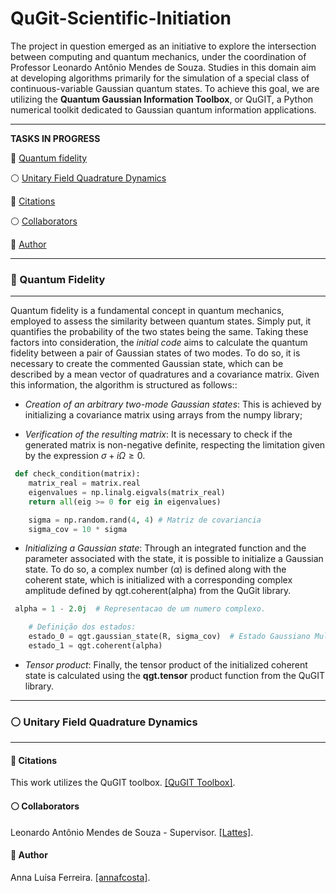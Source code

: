 # QuGit-Scientific-Initiation

The project in question emerged as an initiative to explore the intersection between computing and quantum mechanics, under the coordination of Professor Leonardo Antônio Mendes de Souza. Studies in this domain aim at developing algorithms primarily for the simulation of a special class of continuous-variable Gaussian quantum states. To achieve this goal, we are utilizing the **Quantum Gaussian Information Toolbox**, or QuGIT, a Python numerical toolkit dedicated to Gaussian quantum information applications.
___

**TASKS IN PROGRESS**

🔵 [Quantum fidelity](#Objetivos-1)

<div id="Objetivos-1">
<!-- Seu conteúdo para a Objetivos -->
</div>

⚪ [Unitary Field Quadrature Dynamics](#autores-4) 

<div id="autores-4">
<!-- Seu conteúdo para Autores -->
</div>

🔵 [Citations](#autores-3)

<div id="autores-3">
<!-- Seu conteúdo para Autores -->
</div>

⚪ [Collaborators](#colab-4)

<div id="colab-4">
<!-- Seu conteúdo para Autores -->
</div>

🔵 [Author](#autor-5)

<div id="autor-5">
<!-- Seu conteúdo para Autores -->
</div>

___

### 🔵 Quantum Fidelity

___


Quantum fidelity is a fundamental concept in quantum mechanics, employed to assess the similarity between quantum states. Simply put, it quantifies the probability of the two states being the same. Taking these factors into consideration, the *initial code* aims to calculate the quantum fidelity between a pair of Gaussian states of two modes. To do so, it is necessary to create the commented Gaussian state, which can be described by a mean vector of quadratures and a covariance matrix. Given this information, the algorithm is structured as follows::

* *Creation of an arbitrary two-mode Gaussian states*: This is achieved by initializing a covariance matrix using arrays from the numpy library;
 
 * *Verification of the resulting matrix*: It is necessary to check if the generated matrix is non-negative definite, respecting the limitation given by the expression $σ + iΩ ≥ 0$.

```python
 def check_condition(matrix):
    matrix_real = matrix.real
    eigenvalues = np.linalg.eigvals(matrix_real)
    return all(eig >= 0 for eig in eigenvalues)

    sigma = np.random.rand(4, 4) # Matriz de covariancia
    sigma_cov = 10 * sigma 
```

* *Initializing a Gaussian state*: Through an integrated function and the parameter associated with the state, it is possible to initialize a Gaussian state. To do so, a complex number $(\alpha)$ is defined along with the coherent state, which is initialized with a corresponding complex amplitude defined by qgt.coherent(alpha) from the QuGit library.

```python
 alpha = 1 - 2.0j  # Representacao de um numero complexo.

    # Definição dos estados:
    estado_0 = qgt.gaussian_state(R, sigma_cov)  # Estado Gaussiano Multimodo
    estado_1 = qgt.coherent(alpha)
```

* *Tensor product*: Finally, the tensor product of the initialized coherent state is calculated using the **qgt.tensor** product function from the QuGIT library.

___

### ⚪ Unitary Field Quadrature Dynamics
___

#### 🔵 Citations

This work utilizes the QuGIT toolbox. [[QuGIT Toolbox]](https://arxiv.org/abs/2201.06368).

#### ⚪ Collaborators

Leonardo Antônio Mendes de Souza - Supervisor. [[Lattes]](http://lattes.cnpq.br/9817332779478274).

#### 🔵 Author


Anna Luísa Ferreira. [[annafcosta]](https://github.com/annafcosta).


